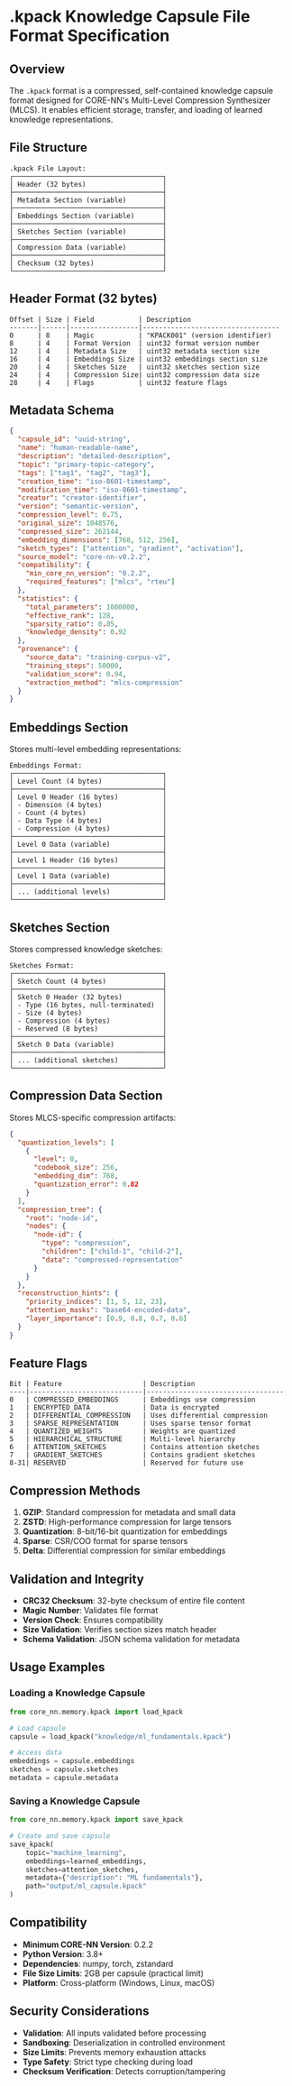 # .kpack Knowledge Capsule File Format Specification

## Overview

The `.kpack` format is a compressed, self-contained knowledge capsule format designed for CORE-NN's Multi-Level Compression Synthesizer (MLCS). It enables efficient storage, transfer, and loading of learned knowledge representations.

## File Structure

```
.kpack File Layout:
┌─────────────────────────────────────┐
│ Header (32 bytes)                   │
├─────────────────────────────────────┤
│ Metadata Section (variable)         │
├─────────────────────────────────────┤
│ Embeddings Section (variable)       │
├─────────────────────────────────────┤
│ Sketches Section (variable)         │
├─────────────────────────────────────┤
│ Compression Data (variable)         │
├─────────────────────────────────────┤
│ Checksum (32 bytes)                 │
└─────────────────────────────────────┘
```

## Header Format (32 bytes)

```
Offset | Size | Field           | Description
-------|------|-----------------|----------------------------------
0      | 8    | Magic           | "KPACK001" (version identifier)
8      | 4    | Format Version  | uint32 format version number
12     | 4    | Metadata Size   | uint32 metadata section size
16     | 4    | Embeddings Size | uint32 embeddings section size  
20     | 4    | Sketches Size   | uint32 sketches section size
24     | 4    | Compression Size| uint32 compression data size
28     | 4    | Flags           | uint32 feature flags
```

## Metadata Schema

```json
{
  "capsule_id": "uuid-string",
  "name": "human-readable-name",
  "description": "detailed-description",
  "topic": "primary-topic-category",
  "tags": ["tag1", "tag2", "tag3"],
  "creation_time": "iso-8601-timestamp",
  "modification_time": "iso-8601-timestamp",
  "creator": "creator-identifier",
  "version": "semantic-version",
  "compression_level": 0.75,
  "original_size": 1048576,
  "compressed_size": 262144,
  "embedding_dimensions": [768, 512, 256],
  "sketch_types": ["attention", "gradient", "activation"],
  "source_model": "core-nn-v0.2.2",
  "compatibility": {
    "min_core_nn_version": "0.2.2",
    "required_features": ["mlcs", "rteu"]
  },
  "statistics": {
    "total_parameters": 1000000,
    "effective_rank": 128,
    "sparsity_ratio": 0.85,
    "knowledge_density": 0.92
  },
  "provenance": {
    "source_data": "training-corpus-v2",
    "training_steps": 50000,
    "validation_score": 0.94,
    "extraction_method": "mlcs-compression"
  }
}
```

## Embeddings Section

Stores multi-level embedding representations:

```
Embeddings Format:
┌─────────────────────────────────────┐
│ Level Count (4 bytes)               │
├─────────────────────────────────────┤
│ Level 0 Header (16 bytes)           │
│ - Dimension (4 bytes)               │
│ - Count (4 bytes)                   │
│ - Data Type (4 bytes)               │
│ - Compression (4 bytes)             │
├─────────────────────────────────────┤
│ Level 0 Data (variable)             │
├─────────────────────────────────────┤
│ Level 1 Header (16 bytes)           │
├─────────────────────────────────────┤
│ Level 1 Data (variable)             │
├─────────────────────────────────────┤
│ ... (additional levels)             │
└─────────────────────────────────────┘
```

## Sketches Section

Stores compressed knowledge sketches:

```
Sketches Format:
┌─────────────────────────────────────┐
│ Sketch Count (4 bytes)              │
├─────────────────────────────────────┤
│ Sketch 0 Header (32 bytes)          │
│ - Type (16 bytes, null-terminated)  │
│ - Size (4 bytes)                    │
│ - Compression (4 bytes)             │
│ - Reserved (8 bytes)                │
├─────────────────────────────────────┤
│ Sketch 0 Data (variable)            │
├─────────────────────────────────────┤
│ ... (additional sketches)           │
└─────────────────────────────────────┘
```

## Compression Data Section

Stores MLCS-specific compression artifacts:

```json
{
  "quantization_levels": [
    {
      "level": 0,
      "codebook_size": 256,
      "embedding_dim": 768,
      "quantization_error": 0.02
    }
  ],
  "compression_tree": {
    "root": "node-id",
    "nodes": {
      "node-id": {
        "type": "compression",
        "children": ["child-1", "child-2"],
        "data": "compressed-representation"
      }
    }
  },
  "reconstruction_hints": {
    "priority_indices": [1, 5, 12, 23],
    "attention_masks": "base64-encoded-data",
    "layer_importance": [0.9, 0.8, 0.7, 0.6]
  }
}
```

## Feature Flags

```
Bit | Feature                    | Description
----|----------------------------|----------------------------------
0   | COMPRESSED_EMBEDDINGS      | Embeddings use compression
1   | ENCRYPTED_DATA             | Data is encrypted
2   | DIFFERENTIAL_COMPRESSION   | Uses differential compression
3   | SPARSE_REPRESENTATION      | Uses sparse tensor format
4   | QUANTIZED_WEIGHTS          | Weights are quantized
5   | HIERARCHICAL_STRUCTURE     | Multi-level hierarchy
6   | ATTENTION_SKETCHES         | Contains attention sketches
7   | GRADIENT_SKETCHES          | Contains gradient sketches
8-31| RESERVED                   | Reserved for future use
```

## Compression Methods

1. **GZIP**: Standard compression for metadata and small data
2. **ZSTD**: High-performance compression for large tensors
3. **Quantization**: 8-bit/16-bit quantization for embeddings
4. **Sparse**: CSR/COO format for sparse tensors
5. **Delta**: Differential compression for similar embeddings

## Validation and Integrity

- **CRC32 Checksum**: 32-byte checksum of entire file content
- **Magic Number**: Validates file format
- **Version Check**: Ensures compatibility
- **Size Validation**: Verifies section sizes match header
- **Schema Validation**: JSON schema validation for metadata

## Usage Examples

### Loading a Knowledge Capsule
```python
from core_nn.memory.kpack import load_kpack

# Load capsule
capsule = load_kpack("knowledge/ml_fundamentals.kpack")

# Access data
embeddings = capsule.embeddings
sketches = capsule.sketches
metadata = capsule.metadata
```

### Saving a Knowledge Capsule
```python
from core_nn.memory.kpack import save_kpack

# Create and save capsule
save_kpack(
    topic="machine_learning",
    embeddings=learned_embeddings,
    sketches=attention_sketches,
    metadata={"description": "ML fundamentals"},
    path="output/ml_capsule.kpack"
)
```

## Compatibility

- **Minimum CORE-NN Version**: 0.2.2
- **Python Version**: 3.8+
- **Dependencies**: numpy, torch, zstandard
- **File Size Limits**: 2GB per capsule (practical limit)
- **Platform**: Cross-platform (Windows, Linux, macOS)

## Security Considerations

- **Validation**: All inputs validated before processing
- **Sandboxing**: Deserialization in controlled environment
- **Size Limits**: Prevents memory exhaustion attacks
- **Type Safety**: Strict type checking during load
- **Checksum Verification**: Detects corruption/tampering
